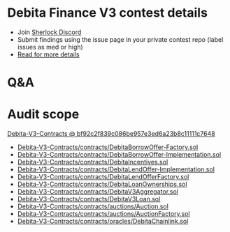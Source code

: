 
# Debita Finance V3 contest details

- Join [Sherlock Discord](https://discord.gg/MABEWyASkp)
- Submit findings using the issue page in your private contest repo (label issues as med or high)
- [Read for more details](https://docs.sherlock.xyz/audits/watsons)

# Q&A

# Audit scope


[Debita-V3-Contracts @ bf92c2f839c086be957e3ed6a23b8c11111c7648](https://github.com/DebitaFinance/Debita-V3-Contracts/tree/bf92c2f839c086be957e3ed6a23b8c11111c7648)
- [Debita-V3-Contracts/contracts/DebitaBorrowOffer-Factory.sol](Debita-V3-Contracts/contracts/DebitaBorrowOffer-Factory.sol)
- [Debita-V3-Contracts/contracts/DebitaBorrowOffer-Implementation.sol](Debita-V3-Contracts/contracts/DebitaBorrowOffer-Implementation.sol)
- [Debita-V3-Contracts/contracts/DebitaIncentives.sol](Debita-V3-Contracts/contracts/DebitaIncentives.sol)
- [Debita-V3-Contracts/contracts/DebitaLendOffer-Implementation.sol](Debita-V3-Contracts/contracts/DebitaLendOffer-Implementation.sol)
- [Debita-V3-Contracts/contracts/DebitaLendOfferFactory.sol](Debita-V3-Contracts/contracts/DebitaLendOfferFactory.sol)
- [Debita-V3-Contracts/contracts/DebitaLoanOwnerships.sol](Debita-V3-Contracts/contracts/DebitaLoanOwnerships.sol)
- [Debita-V3-Contracts/contracts/DebitaV3Aggregator.sol](Debita-V3-Contracts/contracts/DebitaV3Aggregator.sol)
- [Debita-V3-Contracts/contracts/DebitaV3Loan.sol](Debita-V3-Contracts/contracts/DebitaV3Loan.sol)
- [Debita-V3-Contracts/contracts/auctions/Auction.sol](Debita-V3-Contracts/contracts/auctions/Auction.sol)
- [Debita-V3-Contracts/contracts/auctions/AuctionFactory.sol](Debita-V3-Contracts/contracts/auctions/AuctionFactory.sol)
- [Debita-V3-Contracts/contracts/oracles/DebitaChainlink.sol](Debita-V3-Contracts/contracts/oracles/DebitaChainlink.sol)


